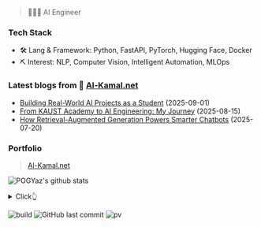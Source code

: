 > 👨🏻‍💻 AI Engineer

### Tech Stack

- 🛠 Lang & Framework: Python, FastAPI, PyTorch, Hugging Face, Docker  
- ⛏ Interest: NLP, Computer Vision, Intelligent Automation, MLOps  

### Latest blogs from 📝 [Al-Kamal.net](https://Al-kamal.net)

- [Building Real-World AI Projects as a Student](https://Al-kamal.net) (2025-09-01)  
- [From KAUST Academy to AI Engineering: My Journey](https://Al-kamal.net) (2025-08-15)  
- [How Retrieval-Augmented Generation Powers Smarter Chatbots](https://Al-kamal.net) (2025-07-20)  

### Portfolio

> [Al-Kamal.net](https://Al-kamal.net)

![POGYaz's github stats](https://github-readme-stats.vercel.app/api?username=pogyaz&show_icons=true&theme=dracula&hide=stars,issues)

<details>
  <summary>Click👆</summary>
  <pre>
  🤷‍♂️
  </pre>
</details>

![build](https://github.com/pogyaz/pogyaz/workflows/build/badge.svg)
![GitHub last commit](https://img.shields.io/github/last-commit/pogyaz/pogyaz)
![pv](https://pageview.vercel.app/?github_user=pogyaz)
